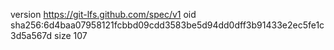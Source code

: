 version https://git-lfs.github.com/spec/v1
oid sha256:6d4baa07958121fcbbd09cdd3583be5d94dd0dff3b91433e2ec5fe1c3d5a567d
size 107
